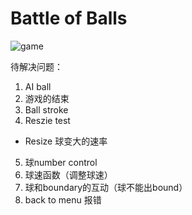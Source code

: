 # Battle of Balls

![game](https://github.com/yixiaowang2001/COMP-128_FP/blob/main/res/Pic1.png)

待解决问题：
1. AI ball
2. 游戏的结束
3. Ball stroke
4. Reszie test
  + Resize 球变大的速率
5. 球number control
6. 球速函数（调整球速）
7. 球和boundary的互动（球不能出bound）
8. back to menu 报错